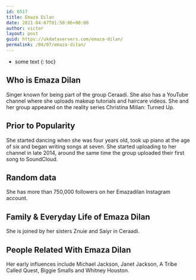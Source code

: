 ```yaml
---
id: 6517
title: Emaza Dilan
date: 2021-04-07T01:50:06+00:00
author: victor
layout: post
guid: https://ukdataservers.com/emaza-dilan/
permalink: /04/07/emaza-dilan/
---
```


* some text
{: toc}


## Who is Emaza Dilan



Singer known for being part of the group Ceraadi. She also has a YouTube channel where she uploads makeup tutorials and haircare videos. She and her group appeared on the reality series Christina Milian: Turned Up. 

                
                
                
## Prior to Popularity



She started dancing when she was four years old, took up piano at the age of six and began writing songs at seven. She started uploading to her channel in late 2014, around the same time the group uploaded their first song to SoundCloud. 

                
                
                
## Random data



She has more than 750,000 followers on her Emazadilan Instagram account. 

                
                
                
## Family & Everyday Life of Emaza Dilan



She is joined by her sisters Znuie and Saiyr in Ceraadi. 

                
                
                
## People Related With Emaza Dilan



Her early influences include Michael Jackson, Janet Jackson, A Tribe Called Quest, Biggie Smalls and Whitney Houston.  

                
              
            
          
          
          